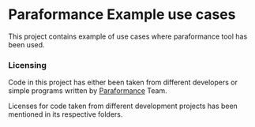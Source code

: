 # Paraformance Example use cases
This project contains example of use cases where paraformance tool has been used.

### Licensing
Code in this project has either been taken from different developers or simple programs written by [Paraformance](https://www.paraformance.com) Team.

Licenses for code taken from different development projects has been mentioned in its respective folders.
